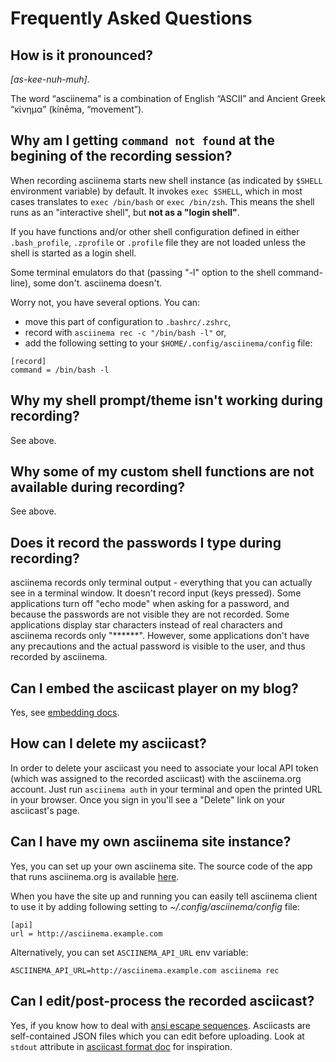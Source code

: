 # Frequently Asked Questions

## How is it pronounced?

_[as-kee-nuh-muh]_.

The word “asciinema” is a combination of English “ASCII” and Ancient Greek
“κίνημα” (kínēma, “movement”).

## Why am I getting `command not found` at the begining of the recording session?

When recording asciinema starts new shell instance (as indicated by `$SHELL`
environment variable) by default. It invokes `exec $SHELL`, which in most
cases translates to `exec /bin/bash` or `exec /bin/zsh`. This means the shell
runs as an "interactive shell", but **not as a "login shell"**.

If you have functions and/or other shell configuration defined in either
`.bash_profile`, `.zprofile` or `.profile` file they are not loaded unless the
shell is started as a login shell.

Some terminal emulators do that (passing "-l" option to the shell command-line),
some don't. asciinema doesn't.

Worry not, you have several options. You can:

* move this part of configuration to `.bashrc/.zshrc`,
* record with `asciinema rec -c "/bin/bash -l"` or,
* add the following setting to your `$HOME/.config/asciinema/config` file:

```
[record]
command = /bin/bash -l
```

## Why my shell prompt/theme isn't working during recording?

See above.

## Why some of my custom shell functions are not available during recording?

See above.

## Does it record the passwords I type during recording?

asciinema records only terminal output - everything that you can actually see
in a terminal window. It doesn't record input (keys pressed). Some
applications turn off "echo mode" when asking for a password, and because
the passwords are not visible they are not recorded. Some applications
display star characters instead of real characters and asciinema records
only "******". However, some applications don't have any precautions and
the actual password is visible to the user, and thus recorded by asciinema.

## Can I embed the asciicast player on my blog?

Yes, see [embedding docs](/docs/embedding).

## How can I delete my asciicast?

In order to delete your asciicast you need to associate your local API token
(which was assigned to the recorded asciicast) with the asciinema.org
account. Just run `asciinema auth` in your terminal and open the printed URL
in your browser.  Once you sign in you'll see a "Delete" link on your
asciicast's page.

## Can I have my own asciinema site instance?

Yes, you can set up your own asciinema site. The source code of the app that
runs asciinema.org is available
[here](https://github.com/asciinema/asciinema.org).

When you have the site up and running you can easily tell asciinema client to
use it by adding following setting to _~/.config/asciinema/config_ file:

    [api]
    url = http://asciinema.example.com

Alternatively, you can set `ASCIINEMA_API_URL` env variable:

    ASCIINEMA_API_URL=http://asciinema.example.com asciinema rec

## Can I edit/post-process the recorded asciicast?

Yes, if you know how to deal with [ansi escape
sequences](https://en.wikipedia.org/wiki/ANSI_escape_code). Asciicasts are
self-contained JSON files which you can edit before uploading. Look at
`stdout` attribute in [asciicast format doc](https://github.com/asciinema/asciinema/blob/master/doc/asciicast-v1.md)
for inspiration.
